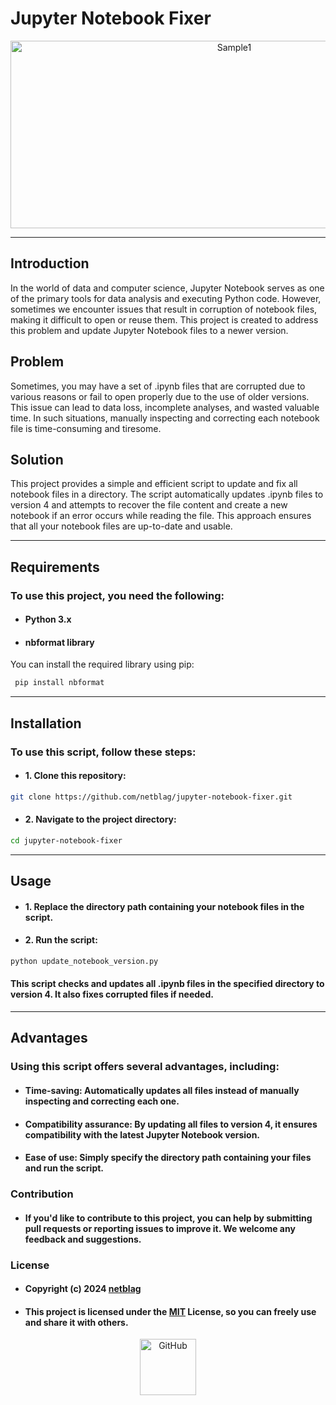 # Jupyter Notebook Fixer

<p align="center">
  <img src="https://i.imgur.com/lalSwBh.png" alt="Sample1" width="700" height="300"/>
</p>

---
## Introduction
In the world of data and computer science, Jupyter Notebook serves as one of the primary tools for data analysis and executing Python code. However, sometimes we encounter issues that result in corruption of notebook files, making it difficult to open or reuse them. This project is created to address this problem and update Jupyter Notebook files to a newer version.

## Problem
Sometimes, you may have a set of .ipynb files that are corrupted due to various reasons or fail to open properly due to the use of older versions. This issue can lead to data loss, incomplete analyses, and wasted valuable time. In such situations, manually inspecting and correcting each notebook file is time-consuming and tiresome.

## Solution
This project provides a simple and efficient script to update and fix all notebook files in a directory. The script automatically updates .ipynb files to version 4 and attempts to recover the file content and create a new notebook if an error occurs while reading the file. This approach ensures that all your notebook files are up-to-date and usable.

---

## Requirements

### To use this project, you need the following:

- #### Python 3.x
- #### nbformat library

You can install the required library using pip:

```sh
 pip install nbformat
```
***
## Installation

### To use this script, follow these steps:

- #### 1. Clone this repository:

```sh
git clone https://github.com/netblag/jupyter-notebook-fixer.git
```

- #### 2. Navigate to the project directory:

```sh
cd jupyter-notebook-fixer
```
***
## Usage

- #### 1. Replace the directory path containing your notebook files in the script.
- #### 2. Run the script:

```sh
python update_notebook_version.py
```

#### This script checks and updates all .ipynb files in the specified directory to version 4. It also fixes corrupted files if needed.
***

## Advantages
### Using this script offers several advantages, including:

- #### Time-saving: Automatically updates all files instead of manually inspecting and correcting each one.

- #### Compatibility assurance: By updating all files to version 4, it ensures compatibility with the latest Jupyter Notebook version.

- #### Ease of use: Simply specify the directory path containing your files and run the script.

### Contribution

- #### If you'd like to contribute to this project, you can help by submitting pull requests or reporting issues to improve it. We welcome any feedback and suggestions.

### License
- #### Copyright (c) 2024 [netblag](https://github.com/netblag)
- #### This project is licensed under the [MIT](https://github.com/netblag/jupyter-notebook-fixer/blob/main/License) License, so you can freely use and share it with others.

<p align="center">
  <a href="https://github.com/netblag">
    <picture>
      <source media="(prefers-color-scheme: dark)" srcset="https://cdn.simpleicons.org/github/ccc?viewbox=auto" />
      <source media="(prefers-color-scheme: light)" srcset="https://cdn.simpleicons.org/github?viewbox=auto" />
      <img alt="GitHub" height="90" src="https://cdn.simpleicons.org/github?viewbox=auto" />
    </picture>
  </a>
  





